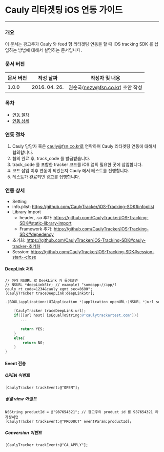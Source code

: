 Cauly 리타겟팅 iOS 연동 가이드
=========================

--------------------------
### 개요
이 문서는 광고주가 Cauly 와 feed 형 리타겟팅 연동을 할 때 iOS tracking SDK 를 삽입하는 방법에 대해서 설명하는 문서입니다.

### 문서 버전 
| 문서 버전 | 작성 날짜 | 작성자 및 내용|
 --- | --- | --- 
| 1.0.0 | 2016. 04. 26. | 권순국(nezy@fsn.co.kr) 초안 작성|



### 목차
- [연동 절차](#연동-절차)
- [연동 상세](#연동-상세)


### 연동 절차
1. Cauly 담당자 혹은 cauly@fsn.co.kr로 연락하여 Cauly 리타겟팅 연동에 대해서 협의합니다.
1. 협의 완료 후, track_code 를 발급받습니다.
1. track_code 를 포함한 tracker 코드를 iOS 앱의 필요한 곳에 삽입합니다.
1. 코드 삽입 이후 연동이 되었는지 Cauly 에서 테스트를 진행합니다.
1. 테스트가 완료되면 광고를 집행합니다.


### 연동 상세

- Setting
 - info.plist: https://github.com/CaulyTracker/iOS-Tracking-SDK#infoplist
 - Library Import
   - header, .so 추가: https://github.com/CaulyTracker/iOS-Tracking-SDK#static-library-import
    - Framework 추가: https://github.com/CaulyTracker/iOS-Tracking-SDK#depedency
- 초기화: https://github.com/CaulyTracker/iOS-Tracking-SDK#cauly-tracker-초기화
- Session: https://github.com/CaulyTracker/iOS-Tracking-SDK#session-start--close

#### DeepLink 처리
```objc
// 아래 NSURL 로 DeekLink 가 들어오면 
// NSURL *deepLinkStr; // example) "someapp://app/?cauly_rt_code=1234&cauly_egmt_sec=8600"; 
[CaulyTracker traceDeepLink:deepLinkStr];

```

```objectivec
-(BOOL)application:(UIApplication *)application openURL:(NSURL *)url sourceApplication:(NSString *)sourceApplication annotation:(id)annotation{
    
    [CaulyTracker traceDeepLink:url];
    if([[url host] isEqualToString:@"caulytrackertest.com"]){
       ...
        
       return YES;
    }
    else{
        return NO;
    }
}

```

#### Event 전송
##### OPEN 이벤트
```objc
[CaulyTracker trackEvent:@"OPEN"];
```
##### 상품 view 이벤트
```objc
NSString productId = @"987654321"; // 광고주의 product id 를 987654321 라 가정하면
[CaulyTracker trackEvent:@"PRODUCT" eventParam:productId];
```
##### Conversion 이벤트
```objc
[CaulyTracker trackEvent:@"CA_APPLY"];
```
